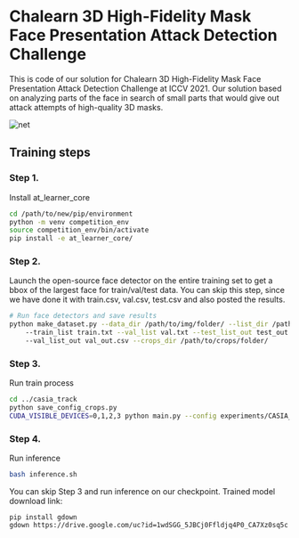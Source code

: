 # Chalearn 3D High-Fidelity Mask Face Presentation Attack Detection Challenge
This is code of our solution for Chalearn 3D High-Fidelity Mask Face Presentation Attack Detection Challenge at ICCV 2021.
Our solution based on analyzing parts of the face in search of small parts that would give out attack attempts of high-quality 3D masks.

![net](https://user-images.githubusercontent.com/11870868/122923804-bbc3cf00-d36d-11eb-9909-4d70286af836.jpg)




## Training steps
### Step 1.
Install at_learner_core
```bash
cd /path/to/new/pip/environment
python -m venv competition_env
source competition_env/bin/activate
pip install -e at_learner_core/
```

### Step 2.
Launch the open-source face detector on the entire training set to get a bbox of the largest face for train/val/test data. 
You can skip this step, since we have done it with train.csv, val.csv, test.csv and also posted the results.

```bash
# Run face detectors and save results
python make_dataset.py --data_dir /path/to/img/folder/ --list_dir /path/to/lists/dir --test_list test.txt
    --train_list train.txt --val_list val.txt --test_list_out test_out.csv --train_list_out train_out.csv
    --val_list_out val_out.csv --crops_dir /path/to/crops/folder/
```

### Step 3.
Run train process
```bash
cd ../casia_track
python save_config_crops.py
CUDA_VISIBLE_DEVICES=0,1,2,3 python main.py --config experiments/CASIA_Hifi/exp21/CASIA_Hifi_exp21.config;
```

### Step 4.
Run inference
```bash
bash inference.sh
```

You can skip Step 3 and run inference on our checkpoint. Trained model download link:
```
pip install gdown
gdown https://drive.google.com/uc?id=1wdSGG_5JBCj0Ffldjq4P0_CA7Xz0sq5c
```
